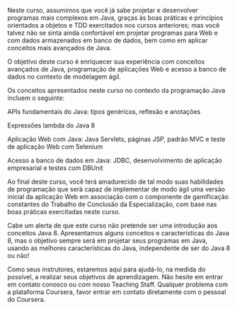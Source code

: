Neste curso, assumimos que você já sabe projetar e desenvolver programas mais complexos em Java, graças às boas práticas e princípios orientados a objetos e TDD exercitados nos cursos anteriores; mas você talvez não se sinta ainda confortável em projetar programas para Web e com dados armazenados em banco de dados, bem como em aplicar conceitos mais avançados de Java.

O objetivo deste curso é enriquecer sua experiência com conceitos avançados de Java, programação de aplicações Web e acesso a banco de dados no contexto de modelagem ágil.

Os conceitos apresentados neste curso no contexto da programação Java incluem o seguinte:

APIs fundamentais do Java: tipos genéricos, reflexão e anotações

Expressões lambda do Java 8

Aplicação Web com Java: Java Servlets, páginas JSP, padrão MVC e teste de aplicação Web com Selenium

Acesso a banco de dados em Java: JDBC, desenvolvimento de aplicação empresarial e testes com DBUnit

Ao final deste curso, você terá amadurecido de tal modo suas habilidades de programação que será capaz de implementar de modo ágil uma versão inicial da aplicação Web em associação com o componente de gamificação constantes do Trabalho de Conclusão da Especialização, com base nas boas práticas exercitadas neste curso.

Cabe um alerta de que este curso não pretende ser uma introdução aos conceitos Java 8. Apresentamos alguns conceitos e características do Java 8, mas o objetivo sempre será em projetar seus programas em Java, usando as melhores características do Java, independente de ser do Java 8 ou não!

Como seus instrutores, estaremos aqui para ajudá-lo, na medida do possível, a realizar seus objetivos de aprendizagem. Não hesite em entrar em contato conosco ou com nosso Teaching Staff. Qualquer problema com a plataforma Coursera, favor entrar em contato diretamente com o pessoal do Coursera.

